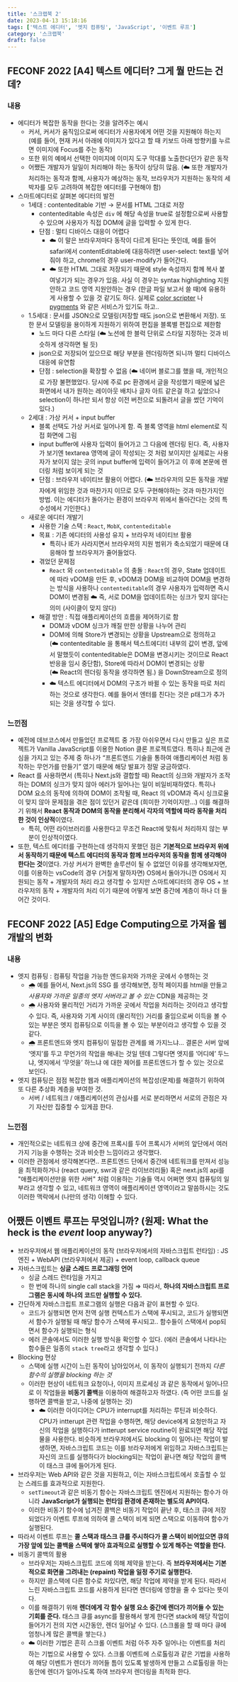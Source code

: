 ```yaml
---
title: '스크랩북 2'
date: 2023-04-13 15:18:16
tags: ['텍스트 에디터', '엣지 컴퓨팅', 'JavaScript', '이벤트 루프']
category: '스크랩북'
draft: false
---
```


## FECONF 2022 [A4] 텍스트 에디터? 그게 뭘 만드는 건데?

### 내용

- 에디터가 복잡한 동작을 한다는 것을 알려주는 예시
  - 커서, 커서가 움직임으로써 에디터가 사용자에게 어떤 것을 지원해야 하는지 (예를 들어, 현재 커서 아래에 이미지가 있다고 할 때 키보드 아래 방향키를 누르면 이미지에 Focus를 주는 동작)
  - 또한 위의 예에서 선택한 이미지에 이미지 도구 막대를 노출한다던가 같은 동작
  - 어쨌든 개발자가 일일이 처리해야 하는 동작이 상당히 많음. (☁️ 또한 개발자가 처리하는 동작과 함께, 사용자가 예상하는 동작, 브라우저가 지원하는 동작의 세 박자를 모두 고려하여 복잡한 에디터를 구현해야 함)
- 스마트에디터로 살펴본 에디터의 발전
  - 1세대 : contenteditable 기반 → 문서를 HTML 그대로 저장
    - contenteditable 속성은 `div` 에 해당 속성을 true로 설정함으로써 사용할 수 있으며 사용자가 직접 DOM에 글을 입력할 수 있게 한다.
    - 단점 : 멀티 디바이스 대응이 어렵다
      - ☁️ 이 말은 브라우저마다 동작이 다르게 된다는 뜻인데, 예를 들어 safari에서 contentEditable에 대응하려면 user-select: text를 넣어줘야 하고, chrome의 경우 user-modify가 들어간다.
      - ☁️ 또한 HTML 그대로 저장되기 때문에 style 속성까지 함께 복사 붙여넣기가 되는 경우가 있음. 사실 이 경우는 syntax highlighting 지원안하고 코드 영역 지원안하는 경우 (한글 파일 보고서 쓸 때)에 유용하게 사용할 수 있을 것 같기도 하다. 실제로 [color scripter](https://colorscripter.com/) 나 [pygments](https://pygments.org/demo/) 와 같은 서비스가 있기도 하고..
  - 1.5세대 : 문서를 JSON으로 모델링(저장할 때도 json으로 변환해서 저장). 또한 문서 모델링을 용이하게 지원하기 위하여 편집을 블록별 편집으로 제한함
    - 노드 마다 다른 스타일 (☁️ 노션에 한 블럭 단위로 스타일 지정하는 것과 비슷하게 생각하면 될 듯)
    - json으로 저장되어 있으므로 해당 부분을 렌더링하면 되니까 멀티 디바이스 대응에 유연함
    - 단점 : selection을 확장할 수 없음 (☁️ 네이버 블로그를 했을 때, 개인적으로 가장 불편했었다. 당시에 주로 pc 환경에서 글을 작성했기 때문에 넓은 화면에서 내가 원하는 레이아웃 배치나 글자 아트 같은걸 하고 싶었으나 selection이 하나만 되서 항상 이전 버전으로 되돌려서 글을 썼던 기억이 있다.)
  - 2세대 : 가상 커서 + input buffer
    - 블록 선택도 가상 커서로 일어나게 함. 즉 블록 영역을 html element로 직접 화면에 그림
    - input buffer에 사용자 입력이 들어가고 그 다음에 렌더링 된다. 즉, 사용자가 보기엔 textarea 영역에 글이 작성되는 것 처럼 보이지만 실제로는 사용자가 보이지 않는 곳의 input buffer에 입력이 들어가고 이 후에 본문에 렌더링 처럼 보이게 되는 것
    - 단점 : 브라우저 네이티브 활용이 어렵다. (☁️ 브라우저의 모든 동작을 개발자에게 위임한 것과 마찬가지 이므로 모두 구현해야하는 것과 마찬가지인 방법. 이는 에디터가 돌아가는 환경이 브라우저 위에서 돌아간다는 것의 특수성에서 기인한다.)
  - 새로운 에디터 개발기
    - 사용한 기술 스택 : `React`, `MobX`, `contenteditable`
    - 목표 : 기존 에디터의 사용성 유지 + 브라우저 네이티브 활용
      - 특히나 IE가 사라지면서 브라우저의 지원 범위가 축소되었기 때문에 대응해야 할 브라우저가 줄어들었다.
    - 겪었던 문제점
      - `React` 와 `contenteditable` 의 충돌 : `React`의 경우, State 업데이트에 따라 vDOM을 만든 후, vDOM과 DOM을 비교하여 DOM을 변경하는 방식을 사용하나 `contenteditable`의 경우 사용자가 입력하면 즉시 DOM이 변경됨 ☁️ 즉, 서로 DOM을 업데이트하는 싱크가 맞지 않다는 의미 (사이클이 맞지 않다)
    - 해결 방안 : 직접 애플리케이션의 흐름을 제어하기로 함
      - DOM과 vDOM 싱크가 깨질 만한 상황을 나누어 관리
      - DOM에 의해 Store가 변경되는 상황을 Upstream으로 정의하고 (☁️ contenteditable 을 통해서 텍스트에디터 내부의 값이 변경, 앞에서 말했듯이 contenteditable은 DOM을 변경시키는 것이므로 React 반응을 임시 중단함), Store에 따라서 DOM이 변경되는 상황(☁️ React의 렌더링 동작을 생각하면 됨.) 을 DownStream으로 정의
      - ☁️ 텍스트 에디터에서 DOM의 구조가 바뀔 수 있는 동작을 따로 처리하는 것으로 생각한다. 예를 들어서 엔터를 친다는 것은 p태그가 추가 되는 것을 생각할 수 있다.

### 느낀점

- 예전에 데브코스에서 만들었던 프로젝트 중 가장 아쉬우면서 다시 만들고 싶은 프로젝트가 Vanilla JavaScript를 이용한 Notion 클론 프로젝트였다. 특히나 최근에 관심을 가지고 있는 주제 중 하나가 “프론트엔드 기술을 통하여 애플리케이션 처럼 동작하는 무언가를 만들기” 였기 때문에 해당 발표가 정말 궁금하였다.
- React 를 사용하면서 (특히나 Next.js와 결합할 때) React의 싱크와 개발자가 조작하는 DOM의 싱크가 맞지 않아 에러가 일어나는 일이 비일비재하였다. 특히나 DOM 요소의 동작에 의하여 DOM이 조작될 때, React 의 vDOM과 즉시 싱크로율이 맞지 않아 문제점을 겪은 점이 있던거 같은데 (희미한 기억이지만…) 이를 해결하기 위해서 **React 동작과 DOM의 동작을 분리해서 각자의 역할에 따라 동작을 처리한 것이 인상적**이였다.
  - 특히, 어떤 라이브러리를 사용한다고 무조건 React에 맞춰서 처리하지 않는 부분이 인상적이였다.
- 또한, 텍스트 에디터를 구현하는데 생각하지 못했던 점은 **기본적으로 브라우저 위에서 동작하기 때문에 텍스트 에디터의 동작과 함께 브라우저의 동작을 함께 생각해야한다는 것**이였다. 가상 커서가 완벽한 솔루션이 될 수 없었던 이유를 생각해보자면, 이를 이용하는 vsCode의 경우 (거칠게 말하자면) OS에서 돌아가니깐 OS에서 지원되는 동작 + 개발자의 처리 라고 생각할 수 있지만 스마트에디터의 경우 OS + 브라우저의 동작 + 개발자의 처리 이기 때문에 어떻게 보면 중간에 계층이 하나 더 들어간 것이다.

## FECONF 2022 [A5] Edge Computing으로 가져올 웹 개발의 변화

### 내용

- 엣지 컴퓨팅 : 컴퓨팅 작업을 가능한 엔드유저와 가까운 곳에서 수행하는 것
  - 🌧 예를 들어서, Next.js의 SSG 를 생각해보면, 정적 페이지를 html을 만들고 _사용자와 가까운 일종의 엣지 서버라고 볼 수 있는_ CDN을 제공하는 것
  - 🌧 사용자와 물리적인 거리가 가까운 곳에서 작업을 처리하는 것이라고 생각할 수 있다. 즉, 사용자와 기계 사이의 (물리적인) 거리를 줄임으로써 이득을 볼 수 있는 부분은 엣지 컴퓨팅으로 이득을 볼 수 있는 부분이라고 생각할 수 있을 것 같다.
  - 🌧 프론트엔드와 엣지 컴퓨팅이 밀접한 관계를 왜 가지느냐… 결론은 서버 앞에 ‘엣지’를 두고 무언가의 작업을 해내는 것일 텐데 그렇다면 엣지를 ‘어디에’ 두느냐, 엣지에서 ‘무엇을’ 하느냐 에 대한 제어를 프론트엔드가 할 수 있는 것으로 보인다.
- 엣지 컴퓨팅은 점점 복잡한 웹과 애플리케이션의 복잡성(문제)를 해결하기 위하여 또 다른 추상화 계층을 부여한 것.
  - 서버 / 네트워크 / 애플리케이션의 관심사를 서로 분리하면서 서로의 관점은 자기 자신만 집중할 수 있게끔 한다.

### 느낀점

- 개인적으로는 네트워크 상에 중간에 프록시를 두어 프록시가 서버의 앞단에서 여러가지 기능을 수행하는 것과 비슷한 느낌이라고 생각했다.
- 이러한 관점에서 생각해본다면.. 프론트엔드 단에서 중간에 네트워크를 만져서 성능을 최적화하거나 (react query, swr과 같은 라이브러리들) 혹은 next.js의 api를 "애플리케이션만을 위한 서버" 처럼 이용하는 기술들 역시 어쩌면 엣지 컴퓨팅의 일부라고 생각할 수 있고, 네트워크 영역이 애플리케이션 영역이라고 말씀하시는 것도 이러한 맥락에서 (나만의 생각) 이해할 수 있다.

## 어쨌든 이벤트 루프는 무엇입니까? (원제: What the heck is the *event* loop anyway?)

- 브라우저에서 웹 애플리케이션의 동작 (브라우저에서의 자바스크립트 런타임) : JS 엔진 + WebAPI (브라우저에서 제공) + event loop, callback queue
- 자바스크립트는 **싱글 스레드 프로그래밍 언어**
  - 싱글 스레드 런타임을 가지고
  - 한 번에 하나의 single call stack을 가짐
    ⇒ 따라서, **하나의 자바스크립트 프로그램은 동시에 하나의 코드만 실행할 수 있다.**
- 간단하게 자바스크립트 프로그램의 실행은 다음과 같이 표현할 수 있다.
  - 코드가 실행되면 먼저 전역 실행 컨텍스트가 스택에 푸시되고, 코드가 실행되면서 함수가 실행될 때 해당 함수가 스택에 푸시되고.. 함수들이 스택에서 pop되면서 함수가 실행되는 형식
  - 에러 콘솔에서도 이러한 실행 방식을 확인할 수 있다. (에러 콘솔에서 나타나는 함수들은 일종의 `stack tree`라고 생각할 수 있다.)
- Blocking 현상
  - 스택에 실행 시간이 느린 동작이 남아있어서, 이 동작이 실행되기 전까지 _다른 함수의 실행을 blocking 하는 것_
  - 이러한 현상이 네트워크 요청이나, 이미지 프로세싱 과 같은 동작에서 일어나므로 이 작업들을 **비동기 콜백**을 이용하여 해결하고자 하였다. (즉 어떤 코드를 실행하면 콜백을 받고, 나중에 실행하는 것)
    - ☁️ 이러한 아이디어는 CPU가 interrupt를 처리하는 루틴과 비슷하다. CPU가 intterupt 관련 작업을 수행하면, 해당 device에게 요청만하고 자신의 작업을 실행하다가 intterupt service routine이 완료되면 해당 작업물을 사용한다. 비슷하게 브라우저에서도 blocking 이 일어나는 작업이 발생하면, 자바스크립트 코드는 이를 브라우저에게 위임하고 자바스크립트는 자신의 코드를 실행하다가 blocking되는 작업이 끝나면 해당 작업의 콜백이 태스크 큐에 들어가게 된다.
- 브라우저는 Web API와 같은 것을 지원하고, 이는 자바스크립트에서 호출할 수 있는 스레드를 효과적으로 지원한다.
  - `setTimeout`과 같은 비동기 함수는 자바스크립트 엔진에서 지원하는 함수가 아니라 **JavaScript가 실행되는 런타임 환경에 존재하는 별도의 API이다.**
  - 이러한 비동기 함수에 넘겨진 콜백은 비동기 작업이 끝난 후, 태스크 큐에 저장되었다가 이벤트 루프에 의하여 콜 스택이 비게 되면 스택으로 이동하여 함수가 실행된다.
- 따라서 이벤트 루프는 **콜 스택과 태스크 큐를 주시하다가 콜 스택이 비어있으면 큐의 가장 앞에 있는 콜백을 스택에 쌓아 효과적으로 실행할 수 있게 해주는 역할을 한다.**
- 비동기 콜백의 활용
  - 브라우저는 자바스크립트 코드에 의해 제약을 받는다. 즉 **브라우저에서는 기본적으로 화면을 그려내는 (repaint) 작업을 일정 주기로 실행한다.**
  - 하지만 콜스택에 다른 함수로 차있다면, 해당 작업에 제약을 받게 된다. 따라서 느린 자바스크립트 코드를 사용하게 된다면 렌더링에 영향을 줄 수 있다는 뜻이다.
  - 이를 해결하기 위해 **렌더에게 각 함수 실행 요소 중간에 렌더가 끼어들 수 있는 기회를 준다.** 태스크 큐를 async를 활용해서 쌓게 한다면 stack에 해당 작업이 들어가기 전의 지연 시간동안, 렌더 일어날 수 있다. (스크롤을 할 때 마다 큐에 엄청나게 많은 콜백을 쌓는다.)
  - ☁️ 이러한 기법은 흔히 스크롤 이벤트 처럼 아주 자주 일어나는 이벤트를 처리하는 기법으로 사용할 수 있다. 스크롤 이벤트에 스로톨링과 같은 기법을 사용하여 해당 이벤트가 렌더가 끼어들 틈이 있도록 발생하게 만들고 스로톨링을 하는 동안에 렌더가 일어나도록 하여 브라우저 렌더링을 최적화 한다.
